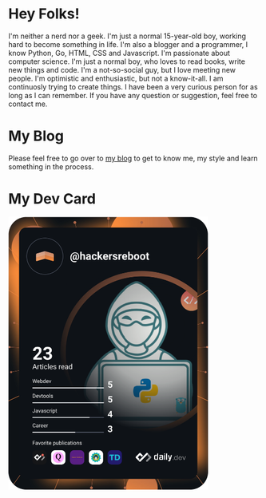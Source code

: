 # Hey Folks!
I'm neither a nerd nor a geek. I'm just a normal 15-year-old boy, working hard to become something in life. I'm also a blogger and a programmer, I know Python, Go, HTML, CSS and Javascript. I'm passionate about computer science. I'm just a normal boy, who loves to read books, write new things and code. I'm a not-so-social guy, but I love meeting new people. I'm optimistic and enthusiastic, but not a know-it-all. I am continuosly trying to create things. I have been a very curious person for as long as I can remember. If you have any question or suggestion, feel free to contact me.

# My Blog
Please feel free to go over to [my blog](https://hackersreboot.tech/) to get to know me, my style and learn something in the process. 

# My Dev Card 
<a href="https://app.daily.dev/hackersreboot"><img src="https://github.com/Arpan-206/Arpan-206/blob/master/devcard.svg" width="400" alt="Arpan Pandey's Dev Card"/></a>
